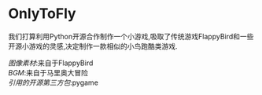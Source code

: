 # OnlyToFly
我们打算利用Python开源合作制作一个小游戏,吸取了传统游戏FlappyBird和一些开源小游戏的灵感,决定制作一款相似的小鸟跑酷类游戏.<br>

*图像素材*:来自于FlappyBird<br>
*BGM*:来自于马里奥大冒险<br>
*引用的开源第三方包*:pygame<br>
